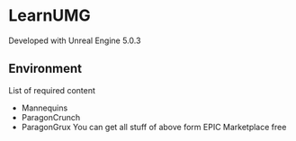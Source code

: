 # LearnUMG

Developed with Unreal Engine 5.0.3

## Environment

List of required content
- Mannequins
- ParagonCrunch
- ParagonGrux
You can get all stuff of above form EPIC Marketplace free
